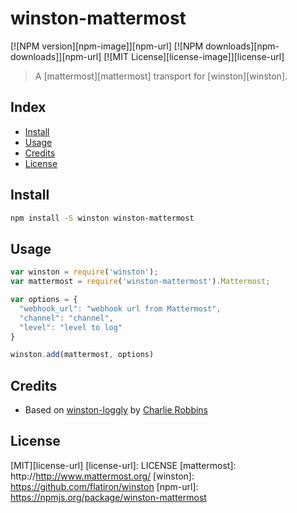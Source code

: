 # winston-mattermost

[![NPM version][npm-image]][npm-url]
[![NPM downloads][npm-downloads]][npm-url]
[![MIT License][license-image]][license-url]

> A [mattermost][mattermost] transport for [winston][winston].


## Index

* [Install](#install)
* [Usage](#usage)
* [Credits](#credits)
* [License](#license)


## Install

```bash
npm install -S winston winston-mattermost
```


## Usage

```js
var winston = require('winston');
var mattermost = require('winston-mattermost').Mattermost;

var options = {
  "webhook_url": "webhook url from Mattermost",
  "channel": "channel",
  "level": "level to log"
}

winston.add(mattermost, options)
```
## Credits

* Based on [winston-loggly](https://github.com/indexzero/winston-loggly) by [Charlie Robbins](http://blog.nodejitsu.com)


## License

[MIT][license-url]
[license-url]: LICENSE
[mattermost]: http://http://www.mattermost.org/
[winston]: https://github.com/flatiron/winston
[npm-url]: https://npmjs.org/package/winston-mattermost